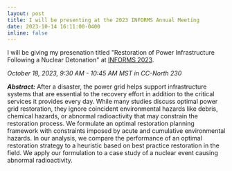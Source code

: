 ```yaml
---
layout: post
title: I will be presenting at the 2023 INFORMS Annual Meeting
date: 2023-10-14 16:11:00-0400
inline: false
---
```


I will be giving my presenation titled "Restoration of Power Infrastructure Following a Nuclear Detonation" at [INFORMS 2023](https://meetings.informs.org/wordpress/phoenix2023/).

_October 18, 2023, 9:30 AM - 10:45 AM MST in CC-North 230_

***Abstract:***
After a disaster, the power grid helps support infrastructure systems that are essential to the recovery effort in addition to the critical services it provides every day. While many studies discuss optimal power grid restoration, they ignore coincident environmental hazards like debris, chemical hazards, or abnormal radioactivity that may constrain the restoration process. We formulate an optimal restoration planning framework with constraints imposed by acute and cumulative environmental hazards. In our analysis, we compare the performance of an optimal restoration strategy to a heuristic based on best practice restoration in the field. We apply our formulation to a case study of a nuclear event causing abnormal radioactivity. 

